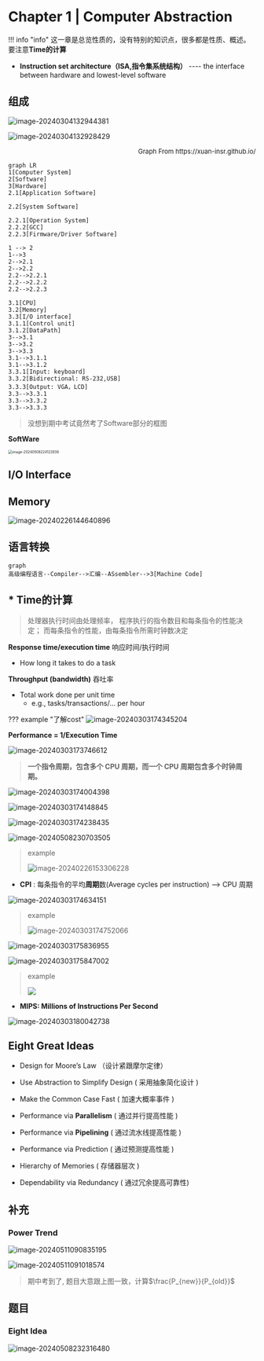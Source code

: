 # Chapter 1 | Computer Abstraction

!!! info "info"
	这一章是总览性质的，没有特别的知识点，很多都是性质、概述。
	要注意**Time的计算**

- **Instruction set architecture（ISA,指令集系统结构）** ---- the interface between hardware and lowest-level software

## 组成

![image-20240304132944381](https://zzh-pic-for-self.oss-cn-hangzhou.aliyuncs.com/img/202403041329575.png)

![image-20240304132928429](https://zzh-pic-for-self.oss-cn-hangzhou.aliyuncs.com/img/202403041329606.png)

<div align="right" style="font-size: small;">Graph From https://xuan-insr.github.io/</div>

```mermaid
graph LR
1[Computer System]
2[Software]
3[Hardware]
2.1[Application Software]

2.2[System Software]

2.2.1[Operation System]
2.2.2[GCC]
2.2.3[Firmware/Driver Software]

1 --> 2
1-->3
2-->2.1
2-->2.2
2.2-->2.2.1
2.2-->2.2.2
2.2-->2.2.3

3.1[CPU]
3.2[Memory]
3.3[I/O interface]
3.1.1[Control unit]
3.1.2[DataPath]
3-->3.1
3-->3.2
3-->3.3
3.1-->3.1.1
3.1-->3.1.2
3.3.1[Input: keyboard]
3.3.2[Bidirectional: RS-232,USB]
3.3.3[Output: VGA，LCD]
3.3-->3.3.1
3.3-->3.3.2
3.3-->3.3.3
```

> 没想到期中考试竟然考了Software部分的框图

**SoftWare**

<img src="https://zzh-pic-for-self.oss-cn-hangzhou.aliyuncs.com/img/202405110909409.png" alt="image-20240508224122838" style="zoom:50%;" />

## I/O Interface



## Memory

![image-20240226144640896](https://zzh-pic-for-self.oss-cn-hangzhou.aliyuncs.com/img/202402261448379.png)

## 语言转换

```mermaid
graph
高级编程语言--Compiler-->汇编--ASsembler-->3[Machine Code]
```



## * Time的计算

> 处理器执行时间由处理频率， 程序执行的指令数目和每条指令的性能决定； 而每条指令的性能，由每条指令所需时钟数决定

**Response time/execution time**     响应时间/执行时间

- How long it takes to do a task   

**Throughput (bandwidth)**  吞吐率

- Total work done per unit time
  - e.g., tasks/transactions/… per hour

??? example "了解cost"
	![image-20240303174345204](https://zzh-pic-for-self.oss-cn-hangzhou.aliyuncs.com/img/202405082244115.png)

**Performance = 1/Execution Time**

![image-20240303173746612](https://zzh-pic-for-self.oss-cn-hangzhou.aliyuncs.com/img/202403031737699.png)

> **一个指令周期，包含多个 CPU 周期，而一个 CPU 周期包含多个时钟周期。**

![image-20240303174004398](https://zzh-pic-for-self.oss-cn-hangzhou.aliyuncs.com/img/202403031740452.png)

![image-20240303174148845](https://zzh-pic-for-self.oss-cn-hangzhou.aliyuncs.com/img/202403031741903.png)

![image-20240303174238435](https://zzh-pic-for-self.oss-cn-hangzhou.aliyuncs.com/img/202403031742498.png)

![image-20240508230703505](https://zzh-pic-for-self.oss-cn-hangzhou.aliyuncs.com/img/202405082307568.png)

> example
>
> ![image-20240226153306228](https://zzh-pic-for-self.oss-cn-hangzhou.aliyuncs.com/img/202402261533384.png)

- **CPI** : 每条指令的平均**周期**数(Average cycles per instruction)  --> CPU 周期

![image-20240303174634151](https://zzh-pic-for-self.oss-cn-hangzhou.aliyuncs.com/img/202403031746233.png)

> example
>
> ![image-20240303174752066](https://zzh-pic-for-self.oss-cn-hangzhou.aliyuncs.com/img/202403031747130.png)

![image-20240303175836955](https://zzh-pic-for-self.oss-cn-hangzhou.aliyuncs.com/img/202403031758000.png)

![image-20240303175847002](https://zzh-pic-for-self.oss-cn-hangzhou.aliyuncs.com/img/202403031758040.png)

> example
>
> ![](https://zzh-pic-for-self.oss-cn-hangzhou.aliyuncs.com/img/202403031759200.png)



- **MIPS: Millions of Instructions Per Second**

![image-20240303180042738](https://zzh-pic-for-self.oss-cn-hangzhou.aliyuncs.com/img/202403031800789.png)

## **Eight Great Ideas**

- Design for Moore’s Law  （设计紧跟摩尔定律） 

- Use Abstraction to Simplify Design (  采用抽象简化设计  ) 

- Make the Common Case Fast (  加速大概率事件  ) 

- Performance via **Parallelism**   (  通过并行提高性能  ) 

- Performance via **Pipelining** (  通过流水线提高性能  ) 

- Performance via Prediction (  通过预测提高性能  ) 

- Hierarchy of Memories (  存储器层次  ) 

- Dependability via Redundancy ( 通过冗余提高可靠性) 

## 补充

### Power Trend

![image-20240511090835195](https://zzh-pic-for-self.oss-cn-hangzhou.aliyuncs.com/img/202405110908448.png)

![image-20240511091018574](https://zzh-pic-for-self.oss-cn-hangzhou.aliyuncs.com/img/202405110910724.png)

> 期中考到了, 题目大意跟上图一致，计算$\frac{P_{new}}{P_{old}}$

## 题目

### Eight Idea

![image-20240508232316480](https://zzh-pic-for-self.oss-cn-hangzhou.aliyuncs.com/img/202405082323553.png)